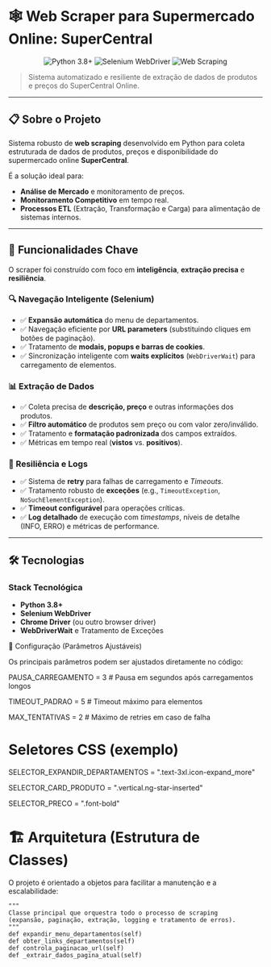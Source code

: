# 🕸️ Web Scraper para Supermercado Online: SuperCentral

<div align="center">
  <img src="https://img.shields.io/badge/Python-3.8+-blue.svg" alt="Python 3.8+">
  <img src="https://img.shields.io/badge/Selenium-WebDriver-green.svg" alt="Selenium WebDriver">
  <img src="https://img.shields.io/badge/Web-Scraping-orange.svg" alt="Web Scraping">
</div>

> Sistema automatizado e resiliente de extração de dados de produtos e preços do SuperCentral Online.

---

## 📋 Sobre o Projeto

Sistema robusto de **web scraping** desenvolvido em Python para coleta estruturada de dados de produtos, preços e disponibilidade do supermercado online **SuperCentral**.

É a solução ideal para:
* **Análise de Mercado** e monitoramento de preços.
* **Monitoramento Competitivo** em tempo real.
* **Processos ETL** (Extração, Transformação e Carga) para alimentação de sistemas internos.

---

## 🚀 Funcionalidades Chave

O scraper foi construído com foco em **inteligência**, **extração precisa** e **resiliência**.

### 🔍 Navegação Inteligente (Selenium)
* ✅ **Expansão automática** do menu de departamentos.
* ✅ Navegação eficiente por **URL parameters** (substituindo cliques em botões de paginação).
* ✅ Tratamento de **modais, popups e barras de cookies**.
* ✅ Sincronização inteligente com **waits explícitos** (`WebDriverWait`) para carregamento de elementos.

### 📊 Extração de Dados
* ✅ Coleta precisa de **descrição, preço** e outras informações dos produtos.
* ✅ **Filtro automático** de produtos sem preço ou com valor zero/inválido.
* ✅ Tratamento e **formatação padronizada** dos campos extraídos.
* ✅ Métricas em tempo real (**vistos** vs. **positivos**).

### 🔧 Resiliência e Logs
* ✅ Sistema de **retry** para falhas de carregamento e *Timeouts*.
* ✅ Tratamento robusto de **exceções** (e.g., `TimeoutException`, `NoSuchElementException`).
* ✅ **Timeout configurável** para operações críticas.
* ✅ **Log detalhado** de execução com *timestamps*, níveis de detalhe (INFO, ERRO) e métricas de performance.

---

## 🛠️ Tecnologias

### Stack Tecnológica
* **Python 3.8+**
* **Selenium WebDriver**
* **Chrome Driver** (ou outro browser driver)
* **WebDriverWait** e Tratamento de Exceções

🔧 Configuração (Parâmetros Ajustáveis)

Os principais parâmetros podem ser ajustados diretamente no código:

PAUSA_CARREGAMENTO = 3       # Pausa em segundos após carregamentos longos

TIMEOUT_PADRAO = 5           # Timeout máximo para elementos

MAX_TENTATIVAS = 2           # Máximo de retries em caso de falha

# Seletores CSS (exemplo)

SELECTOR_EXPANDIR_DEPARTAMENTOS = ".text-3xl.icon-expand_more"

SELECTOR_CARD_PRODUTO = ".vertical.ng-star-inserted"

SELECTOR_PRECO = ".font-bold"

# 🏗️ Arquitetura (Estrutura de Classes)

O projeto é orientado a objetos para facilitar a manutenção e a escalabilidade:

    """
    Classe principal que orquestra todo o processo de scraping
    (expansão, paginação, extração, logging e tratamento de erros).
    """
    def expandir_menu_departamentos(self)
    def obter_links_departamentos(self)
    def controla_paginacao_url(self)
    def _extrair_dados_pagina_atual(self)
